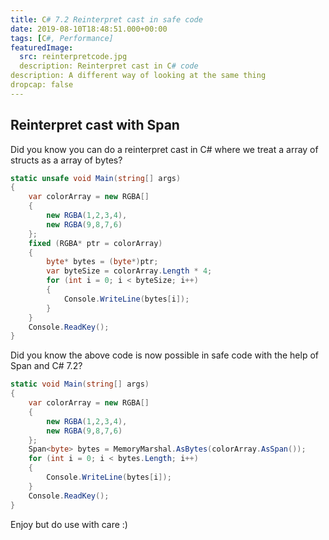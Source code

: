 ```yaml
---
title: C# 7.2 Reinterpret cast in safe code
date: 2019-08-10T18:48:51.000+00:00
tags: [C#, Performance]
featuredImage:
  src: reinterpretcode.jpg
  description: Reinterpret cast in C# code
description: A different way of looking at the same thing
dropcap: false
---
```

## Reinterpret cast with Span
Did you know you can do a reinterpret cast in C# where we treat a array of structs as a array of bytes?
```cs
static unsafe void Main(string[] args)
{
    var colorArray = new RGBA[]
    {
        new RGBA(1,2,3,4),
        new RGBA(9,8,7,6)
    };
    fixed (RGBA* ptr = colorArray)
    {
        byte* bytes = (byte*)ptr;
        var byteSize = colorArray.Length * 4;
        for (int i = 0; i < byteSize; i++)
        {
            Console.WriteLine(bytes[i]);
        }
    }
    Console.ReadKey();
}
```
Did you know the above code is now possible in safe code with the help of Span<T> and C# 7.2?
```cs
static void Main(string[] args)
{
    var colorArray = new RGBA[]
    {
        new RGBA(1,2,3,4),
        new RGBA(9,8,7,6)
    };
    Span<byte> bytes = MemoryMarshal.AsBytes(colorArray.AsSpan());
    for (int i = 0; i < bytes.Length; i++)
    {
        Console.WriteLine(bytes[i]);
    }
    Console.ReadKey();
}
```
Enjoy but do use with care :)
